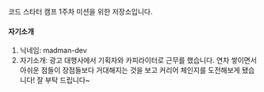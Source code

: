 코드 스타터 캠프 1주차 미션을 위한 저장소입니다.

#### 자기소개
1. 닉네임: madman-dev
2. 자기소개: 광고 대행사에서 기획자와 카피라이터로 근무를 했습니다. 연차 쌓이면서 아쉬운 점들이 장점들보다 거대해지는 것을 보고 커리어 체인지를 도전해보게 됐습니다! 잘 부탁 드립니다~
